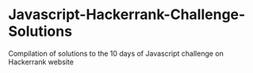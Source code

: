 # Javascript-Hackerrank-Challenge-Solutions
Compilation of solutions to the 10 days of Javascript challenge on Hackerrank website
